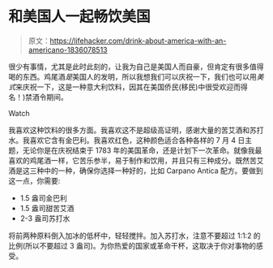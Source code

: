 # 和美国人一起畅饮美国

> 原文：<https://lifehacker.com/drink-about-america-with-an-americano-1836078513>

很少有事情，尤其是此时此刻的，让我为自己是美国人而自豪，但肯定有很多值得喝的东西。鸡尾酒*是*美国人的发明，所以我想我们可以庆祝一下，我们也可以用*美式*来庆祝一下，这是一种意大利饮料，因其在美国侨民(移民)中很受欢迎而得名！)禁酒令期间。

Watch

我喜欢这种饮料的很多方面。我喜欢这不是超级高证明，感谢大量的苦艾酒和苏打水。我喜欢它含有金巴利。我喜欢红色，这种颜色适合各种各样的 7 月 4 日主题，无论你是在庆祝结束于 1783 年的美国革命，还是计划下一次革命。就像我最喜欢的鸡尾酒一样，它苦乐参半，易于制作和饮用，并且只有三种成分。既然苦艾酒是这三种中的一种，确保你选择一种好的，比如 Carpano Antica 配方。要做到这一点，你需要:

*   1.5 盎司金巴利
*   1.5 盎司甜苦艾酒
*   2-3 盎司苏打水

将前两种原料倒入加冰的低杯中，轻轻搅拌。加入苏打水，注意不要超过 1:1:2 的比例(所以不要超过 3 盎司)。为你热爱的国家或革命干杯，这取决于你对事物的感受。